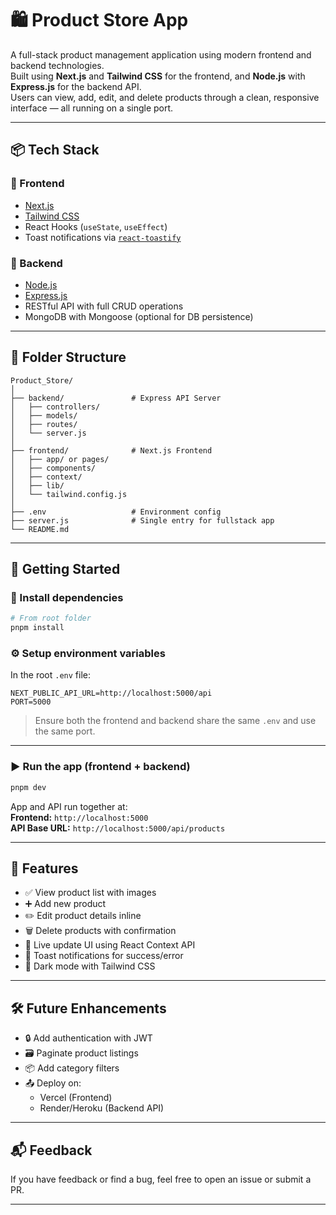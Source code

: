 # 🛍️ Product Store App

A full-stack product management application using modern frontend and backend technologies.  
Built using **Next.js** and **Tailwind CSS** for the frontend, and **Node.js** with **Express.js** for the backend API.  
Users can view, add, edit, and delete products through a clean, responsive interface — all running on a single port.

---

## 📦 Tech Stack

### 🔹 Frontend
- [Next.js](https://nextjs.org/)
- [Tailwind CSS](https://tailwindcss.com/)
- React Hooks (`useState`, `useEffect`)
- Toast notifications via [`react-toastify`](https://fkhadra.github.io/react-toastify/)

### 🔹 Backend
- [Node.js](https://nodejs.org/)
- [Express.js](https://expressjs.com/)
- RESTful API with full CRUD operations
- MongoDB with Mongoose (optional for DB persistence)

---

## 📁 Folder Structure

```
Product_Store/
│
├── backend/               # Express API Server
│   ├── controllers/
│   ├── models/
│   ├── routes/
│   └── server.js
│
├── frontend/              # Next.js Frontend
│   ├── app/ or pages/
│   ├── components/
│   ├── context/
│   ├── lib/
│   └── tailwind.config.js
│
├── .env                   # Environment config
├── server.js              # Single entry for fullstack app
└── README.md
```

---

## 🚀 Getting Started

### 🔧 Install dependencies

```bash
# From root folder
pnpm install
```

### ⚙️ Setup environment variables

In the root `.env` file:

```env
NEXT_PUBLIC_API_URL=http://localhost:5000/api
PORT=5000
```

> Ensure both the frontend and backend share the same `.env` and use the same port.

---

### ▶️ Run the app (frontend + backend)

```bash
pnpm dev
```

App and API run together at:  
**Frontend:** `http://localhost:5000`  
**API Base URL:** `http://localhost:5000/api/products`

---

## 🧪 Features

- ✅ View product list with images
- ➕ Add new product
- ✏️ Edit product details inline
- 🗑️ Delete products with confirmation
- 🔄 Live update UI using React Context API
- 🔔 Toast notifications for success/error
- 🌙 Dark mode with Tailwind CSS

---

## 🛠️ Future Enhancements

- 🔒 Add authentication with JWT
- 🗃️ Paginate product listings
- 📦 Add category filters
- 📤 Deploy on:
  - Vercel (Frontend)
  - Render/Heroku (Backend API)

---

## 📬 Feedback

If you have feedback or find a bug, feel free to open an issue or submit a PR.

---
